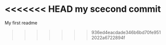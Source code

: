 <<<<<<< HEAD
my scecond commit
=======
My first readme
>>>>>>> 936ed4eacdade346b6bd70fe9512022a6722894f

